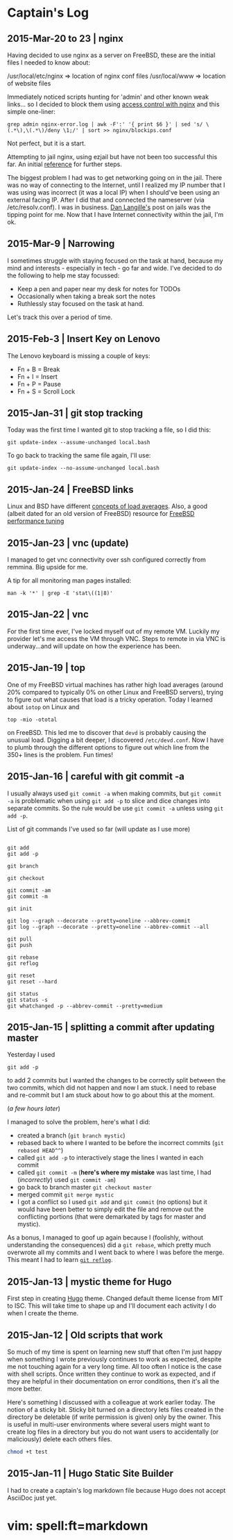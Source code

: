 Captain's Log
=============

2015-Mar-20 to 23 | nginx
-------------------------

Having decided to use nginx as a server on FreeBSD, these are the initial files I needed to know
about:

  /usr/local/etc/nginx => location of nginx conf files
  /usr/local/www => location of website files


Immediately noticed scripts hunting for 'admin' and other known weak links... so I decided to block
them using [access control with nginx](http://www.cyberciti.biz/faq/linux-unix-nginx-access-control-howto/) and this simple one-liner:

```shell
grep admin nginx-error.log | awk -F':' '{ print $6 }' | sed 's/ \(.*\),\(.*\)/deny \1;/' | sort >> nginx/blockips.conf
```

Not perfect, but it is a start.

Attempting to jail nginx, using ezjail but have not been too successful this far. An initial
[reference](http://blog.shatow.net/post/2013-11-27-sandboxing-php-part2.markdown) for further steps.

The biggest problem I had was to get networking going on in the jail. There was no way of
connecting to the Internet, until I realized my IP number that I was using was incorrect (it was
a local IP) when I should've been using an external facing IP. After I did that and connected the
nameserver (via /etc/resolv.conf). I was in business. [Dan Langille's](http://dan.langille.org/2013/12/23/accessing-freebsd-jails-over-openvpn/) post on jails was the tipping point for me. Now that I have Internet connectivity within the jail, I'm ok.


2015-Mar-9 | Narrowing
----------------------

I sometimes struggle with staying focused on the task at hand, because my mind and interests -
especially in tech - go far and wide. I've decided to do the following to help me stay focussed:

- Keep a pen and paper near my desk for notes for TODOs
- Occasionally when taking a break sort the notes
- Ruthlessly stay focused on the task at hand.

Let's track this over a period of time.

2015-Feb-3 | Insert Key on Lenovo
---------------------------------

The Lenovo keyboard is missing a couple of keys:

-  Fn + B = Break
-  Fn + I = Insert
-  Fn + P = Pause
-  Fn + S = Scroll Lock


2015-Jan-31 | git stop tracking
-------------------------------

Today was the first time I wanted git to stop tracking a file, so I did this:

```shell
git update-index --assume-unchanged local.bash
```

To go back to tracking the same file again, I'll use:

```shell
git update-index --no-assume-unchanged local.bash
```


2015-Jan-24 | FreeBSD links
---------------------------

Linux and BSD have different [concepts of load averages](http://undeadly.org/cgi?action=article&sid=20090715034920). Also, a good (albeit dated for an old version of FreeBSD) resource for [FreeBSD performance tuning](http://serverfault.com/questions/64356/freebsd-performance-tuning-sysctls-loader-conf-kernel)

2015-Jan-23 | vnc (update)
--------------------------

I managed to get vnc connectivity over ssh configured correctly from remmina. Big upside for
me.

A tip for all monitoring man pages installed:

```shell
man -k '*' | grep -E 'stat\((1|8)'
```


2015-Jan-22 | vnc
-----------------

For the first time ever, I've locked myself out of my remote VM. Luckily my provider let's me
access the VM through VNC. Steps to remote in via VNC is underway...and will update on how the
experience has been.

2015-Jan-19 | top
------------------
One of my FreeBSD virtual machines has rather high load averages (around 20% compared to typically
0% on other Linux and FreeBSD servers), trying to figure out what causes that load is a tricky
operation. Today I learned about `iotop` on Linux and 

```shell
top -mio -ototal 
```
on FreeBSD. This led me to discover that `devd` is probably causing the unusual load. Digging a bit
deeper, I discovered `/etc/devd.conf`. Now I have to plumb through the different options to figure
out which line from the 350+ lines is the problem. Fun times! 

2015-Jan-16 | careful with git commit -a
----------------------------------------
I usually always used `git commit -a` when making commits, but `git commit -a` is problematic when
using `git add -p` to slice and dice changes into separate commits. So the rule would be use `git
commit -a` unless using `git add -p`. 

List of git commands I've used so far (will update as I use more)

```shell

git add
git add -p

git branch

git checkout

git commit -am
git commit -m

git init

git log --graph --decorate --pretty=oneline --abbrev-commit
git log --graph --decorate --pretty=oneline --abbrev-commit --all

git pull
git push

git rebase
git reflog

git reset
git reset --hard

git status
git status -s
git whatchanged -p --abbrev-commit --pretty=medium

```


2015-Jan-15 | splitting a commit after updating master
------------------------------------------------------
Yesterday I used 

```shell
git add -p
```

to add 2 commits but I wanted the changes to be correctly split between the two commits, which did
not happen and now I am stuck. I need to rebase and re-commit but I am stuck about how to go about
this at the moment.

(_a few hours later_)

I managed to solve the problem, here's what I did:

* created a branch (`git branch mystic`)
* rebased back to where I wanted to be before the incorrect commits (`git rebased HEAD^^`)
* called `git add -p` to interactively stage the lines I wanted in each commit
* called `git commit -m` (**here's where my mistake** was last time, I had (*incorrectly*) used `git commit -am`)
* go back to branch master `git checkout master`
* merged commit `git merge mystic`
* I got a conflict so I used `git add` and `git commit` (no options) but it would have been better
  to simply edit the file and remove out the conflicting portions (that were demarkated by tags for
  master and mystic).

As a bonus, I managed to goof up again because I (foolishly, without understanding the consequences)
did a `git rebase`, which pretty much overwrote all my commits and I went back to where I was before
the merge. This meant I had to learn [`git
reflog`](http://stackoverflow.com/questions/134882/undoing-a-git-rebase).


2015-Jan-13 | mystic theme for Hugo
-----------------------------------
First step in creating [Hugo](http://gohugo.io) theme. Changed default theme license from MIT to ISC. This
will take time to shape up and I'll document each activity I do when I create the theme.
 
2015-Jan-12 | Old scripts that work
-----------------------------------
So much of my time is spent on learning new stuff that often I'm just happy when something I wrote
previously continues to work as expected, despite me not touching again for a very long time. All
too often I notice is the case with shell scripts. Once written they continue to work as expected,
and if they are helpful in their documentation on error conditions, then it's all the more better.

Here's something I discussed with a colleague at work earlier today. The notion of a sticky bit.
Sticky bit turned on a directory lets files created in the directory be deletable (if write
permission is given) only by the owner. This is useful in multi-user environments where several
users might want to create log files in a directory but you do not want users to accidentally (or
maliciously) delete each others files.

```sh
chmod +t test 
```

2015-Jan-11 | Hugo Static Site Builder 
--------------------------------------
I had to create a captain's log markdown file because Hugo does not accept AsciiDoc just yet.

# vim: spell:ft=markdown
